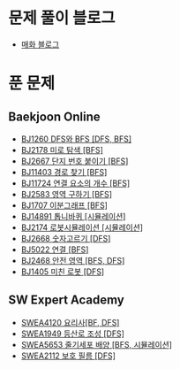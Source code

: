 # 문제 풀이 블로그
* [매화 블로그](https://mewha.tistory.com/category/%EC%95%8C%EA%B3%A0%EB%A6%AC%EC%A6%98%20%C2%B7%EC%BD%94%EB%94%A9%20%EA%B3%B5%EB%B6%80)

# 푼 문제

## Baekjoon Online
* [BJ1260 DFS와 BFS [DFS, BFS]](https://www.acmicpc.net/problem/1260)
* [BJ2178 미로 탐색 [BFS]](https://www.acmicpc.net/problem/2178)
* [BJ2667 단지 번호 붙이기 [BFS]](https://www.acmicpc.net/problem/2667)
* [BJ11403 경로 찾기 [BFS]](https://www.acmicpc.net/problem/11403)
* [BJ11724 연결 요소의 개수 [BFS]](https://www.acmicpc.net/problem/11724)
* [BJ2583 영역 구하기 [BFS]](https://www.acmicpc.net/problem/2583)
* [BJ1707 이분그래프 [BFS]](https://www.acmicpc.net/problem/1707)
* [BJ14891 톱니바퀴 [시뮬레이션]](https://www.acmicpc.net/problem/14891)
* [BJ2174 로봇시뮬레이션 [시뮬레이션]](https://www.acmicpc.net/problem/2174)
* [BJ2668 숫자고르기 [DFS]](https://www.acmicpc.net/problem/2668)
* [BJ5022 연결 [BFS]](https://www.acmicpc.net/problem/5022)
* [BJ2468 안전 영역 [BFS, DFS]](https://www.acmicpc.net/problem/2468)
* [BJ1405 미친 로봇 [DFS]](https://www.acmicpc.net/problem/1405)

## SW Expert Academy
* [SWEA4120 요리사[BF, DFS]](https://swexpertacademy.com/main/code/problem/problemDetail.do?contestProbId=AWIeUtVakTMDFAVH&categoryId=AWIeUtVakTMDFAVH&categoryType=CODE)
* [SWEA1949 등산로 조성 [DFS]](https://swexpertacademy.com/main/code/problem/problemDetail.do?contestProbId=AV5PoOKKAPIDFAUq&categoryId=AV5PoOKKAPIDFAUq&categoryType=CODE)
* [SWEA5653 줄기세포 배양 [BFS, 시뮬레이션]](https://swexpertacademy.com/main/code/problem/problemDetail.do?contestProbId=AWXRJ8EKe48DFAUo&categoryId=AWXRJ8EKe48DFAUo&categoryType=CODE)
* [SWEA2112 보호 필름 [DFS]](https://swexpertacademy.com/main/code/problem/problemDetail.do?contestProbId=AV5V1SYKAaUDFAWu&categoryId=AV5V1SYKAaUDFAWu&categoryType=CODE)
